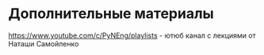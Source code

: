 # Дополнительные материалы

https://www.youtube.com/c/PyNEng/playlists - ютюб канал с лекциями от Наташи Самойленко
